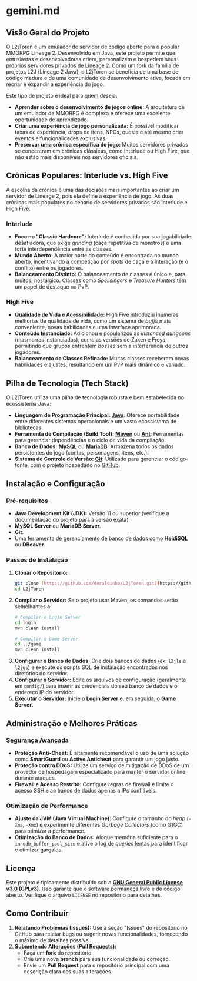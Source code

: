 # gemini.md

## Visão Geral do Projeto

O L2jToren é um emulador de servidor de código aberto para o popular MMORPG Lineage 2. Desenvolvido em Java, este projeto permite que entusiastas e desenvolvedores criem, personalizem e hospedem seus próprios servidores privados de Lineage 2. Como um fork da família de projetos L2J (Lineage 2 Java), o L2jToren se beneficia de uma base de código madura e de uma comunidade de desenvolvimento ativa, focada em recriar e expandir a experiência do jogo.

Este tipo de projeto é ideal para quem deseja:

* **Aprender sobre o desenvolvimento de jogos online:** A arquitetura de um emulador de MMORPG é complexa e oferece uma excelente oportunidade de aprendizado.
* **Criar uma experiência de jogo personalizada:** É possível modificar taxas de experiência, drops de itens, NPCs, quests e até mesmo criar eventos e funcionalidades exclusivas.
* **Preservar uma crônica específica do jogo:** Muitos servidores privados se concentram em crônicas clássicas, como Interlude ou High Five, que não estão mais disponíveis nos servidores oficiais.

## Crônicas Populares: Interlude vs. High Five

A escolha da crônica é uma das decisões mais importantes ao criar um servidor de Lineage 2, pois ela define a experiência de jogo. As duas crônicas mais populares no cenário de servidores privados são Interlude e High Five.

### Interlude

* **Foco no "Classic Hardcore":** Interlude é conhecida por sua jogabilidade desafiadora, que exige *grinding* (caça repetitiva de monstros) e uma forte interdependência entre as classes.
* **Mundo Aberto:** A maior parte do conteúdo é encontrada no mundo aberto, incentivando a competição por *spots* de caça e a interação (e o conflito) entre os jogadores.
* **Balanceamento Distinto:** O balanceamento de classes é único e, para muitos, nostálgico. Classes como *Spellsingers* e *Treasure Hunters* têm um papel de destaque no PvP.

### High Five

* **Qualidade de Vida e Acessibilidade:** High Five introduziu inúmeras melhorias de qualidade de vida, como um sistema de *buffs* mais conveniente, novas habilidades e uma interface aprimorada.
* **Conteúdo Instanciado:** Adicionou e popularizou as *instanced dungeons* (masmorras instanciadas), como as versões de Zaken e Freya, permitindo que grupos enfrentem *bosses* sem a interferência de outros jogadores.
* **Balanceamento de Classes Refinado:** Muitas classes receberam novas habilidades e ajustes, resultando em um PvP mais dinâmico e variado.

## Pilha de Tecnologia (Tech Stack)

O L2jToren utiliza uma pilha de tecnologia robusta e bem estabelecida no ecossistema Java:

* **Linguagem de Programação Principal:** [**Java**](https://www.java.com/): Oferece portabilidade entre diferentes sistemas operacionais e um vasto ecossistema de bibliotecas.
* **Ferramenta de Compilação (Build Tool):** [**Maven**](https://maven.apache.org/) ou [**Ant**](https://ant.apache.org/): Ferramentas para gerenciar dependências e o ciclo de vida da compilação.
* **Banco de Dados:** [**MySQL**](https://www.mysql.com/) ou [**MariaDB**](https://mariadb.org/): Armazena todos os dados persistentes do jogo (contas, personagens, itens, etc.).
* **Sistema de Controle de Versão:** [**Git**](https://git-scm.com/): Utilizado para gerenciar o código-fonte, com o projeto hospedado no [GitHub](https://github.com/deraldinho/L2jToren).

## Instalação e Configuração

### Pré-requisitos

* **Java Development Kit (JDK):** Versão 11 ou superior (verifique a documentação do projeto para a versão exata).
* **MySQL Server** ou **MariaDB Server**.
* **Git**.
* Uma ferramenta de gerenciamento de banco de dados como **HeidiSQL** ou **DBeaver**.

### Passos de Instalação

1.  **Clonar o Repositório:**
    ```bash
    git clone [https://github.com/deraldinho/L2jToren.git](https://github.com/deraldinho/L2jToren.git)
    cd L2jToren
    ```
2.  **Compilar o Servidor:** Se o projeto usar Maven, os comandos serão semelhantes a:
    ```bash
    # Compilar o Login Server
    cd login
    mvn clean install

    # Compilar o Game Server
    cd ../game
    mvn clean install
    ```
3.  **Configurar o Banco de Dados:** Crie dois bancos de dados (ex: `l2jls` e `l2jgs`) e execute os scripts SQL de instalação encontrados nos diretórios do servidor.
4.  **Configurar o Servidor:** Edite os arquivos de configuração (geralmente em `config/`) para inserir as credenciais do seu banco de dados e o endereço IP do servidor.
5.  **Executar o Servidor:** Inicie o **Login Server** e, em seguida, o **Game Server**.

## Administração e Melhores Práticas

### Segurança Avançada

* **Proteção Anti-Cheat:** É altamente recomendável o uso de uma solução como **SmartGuard** ou **Active Anticheat** para garantir um jogo justo.
* **Proteção contra DDoS:** Utilize um serviço de mitigação de DDoS de um provedor de hospedagem especializado para manter o servidor online durante ataques.
* **Firewall e Acesso Restrito:** Configure regras de firewall e limite o acesso SSH e ao banco de dados apenas a IPs confiáveis.

### Otimização de Performance

* **Ajuste da JVM (Java Virtual Machine):** Configure o tamanho do *heap* (`-Xms`, `-Xmx`) e experimente diferentes *Garbage Collectors* (como G1GC) para otimizar a performance.
* **Otimização do Banco de Dados:** Aloque memória suficiente para o `innodb_buffer_pool_size` e ative o log de *queries* lentas para identificar e otimizar gargalos.

## Licença

Este projeto é tipicamente distribuído sob a [**GNU General Public License v3.0 (GPLv3)**](https://www.gnu.org/licenses/gpl-3.0.en.html). Isso garante que o software permaneça livre e de código aberto. Verifique o arquivo `LICENSE` no repositório para detalhes.

## Como Contribuir

1.  **Relatando Problemas (Issues):** Use a seção "Issues" do repositório no GitHub para relatar bugs ou sugerir novas funcionalidades, fornecendo o máximo de detalhes possível.
2.  **Submetendo Alterações (Pull Requests):**
    * Faça um **fork** do repositório.
    * Crie uma nova **branch** para sua funcionalidade ou correção.
    * Envie um **Pull Request** para o repositório principal com uma descrição clara das suas alterações.
